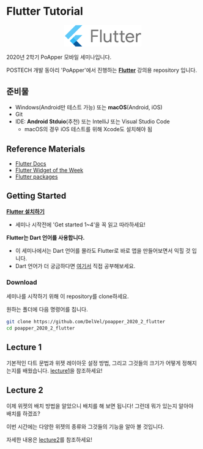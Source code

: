 # Flutter Tutorial

<p align="center">
  <img src="https://github.com/DelVel/poapper_2020_2_flutter/blob/master/logo_lockup_flutter_horizontal.png?raw=true" alt="img" width="40%;" />
</p>

2020년 2학기 PoApper 모바일 세미나입니다.

POSTECH 개발 동아리 'PoApper'에서 진행하는 [**Flutter**](https://flutter.dev/) 강의용 repository 입니다.



## 준비물

- Windows(Android만 테스트 가능) 또는 **macOS**(Android, iOS)
- Git
- IDE: **Android Stduio**(추천) 또는 IntelliJ 또는 Visual Studio Code
  - macOS의 경우 iOS 테스트를 위해 Xcode도 설치해야 됨



## Reference Materials

- [Flutter Docs](https://flutter-ko.dev/docs)
- [Flutter Widget of the Week](https://www.youtube.com/watch?v=b_sQ9bMltGU&list=PLjxrf2q8roU23XGwz3Km7sQZFTdB996iG)
- [Flutter packages](https://pub.dev/)



## Getting Started

[**Flutter 설치하기**](https://flutter.dev/docs/get-started/install)

- 세미나 시작전에 'Get started 1~4'을 꼭 읽고 따라하세요!

**Flutter는 Dart 언어를 사용합니다.**

- 이 세미나에서는 Dart 언어를 몰라도 Flutter로 바로 앱을 만들어보면서 익힐 것 입니다.
- Dart 언어가 더 궁금하다면 [여기서](https://dart.dev/) 직접 공부해보세요.

### Download

세미나를 시작하기 위해 이 repository를 clone하세요.

원하는 폴더에 다음 명령어를 칩니다.

```bash
git clone https://github.com/DelVel/poapper_2020_2_flutter
cd poapper_2020_2_flutter
```

## Lecture 1

기본적인 다트 문법과 위젯 레이아웃 설정 방법, 그리고 그것들의 크기가 어떻게 정해지는지를 배웠습니다. [lecture1](https://github.com/DelVel/poapper_2020_2_flutter/tree/master/lecture1)을 참조하세요!

## Lecture 2

이제 위젯의 배치 방법을 알았으니 배치를 해 보면 됩니다! 그런데 뭐가 있는지 알아야 배치를 하겠죠?

이번 시간에는 다양한 위젯의 종류와 그것들의 기능을 알아 볼 것입니다.

자세한 내용은 [lecture2](https://github.com/DelVel/poapper_2020_2_flutter/tree/master/lecture2)를 참조하세요!
